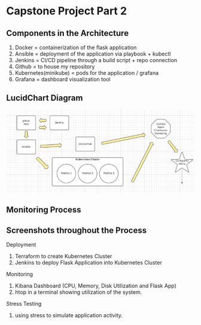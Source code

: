 # Capstone Project Part 2

## Components in the Architecture
1. Docker = containerization of the flask application
2. Ansible = deployment of the application via playbook + kubectl
3. Jenkins = CI/CD pipeline through a build script + repo connection
4. Github = to house my repository
5. Kubernetes(minikube) = pods for the application / grafana
6. Grafana = dashboard visualization tool

## LucidChart Diagram
![alt text](./screenshots/lucidchart.png)
## Monitoring Process

## Screenshots throughout the Process

Deployment
1. Terraform to create Kubernetes Cluster
2. Jenkins to deploy Flask Application into Kubernetes Cluster

Monitoring
1. Kibana Dashboard (CPU, Memory, Disk Utilization and Flask App)
2. htop in a terminal showing utilization of the system.

Stress Testing
1. using stress to simulate application activity.